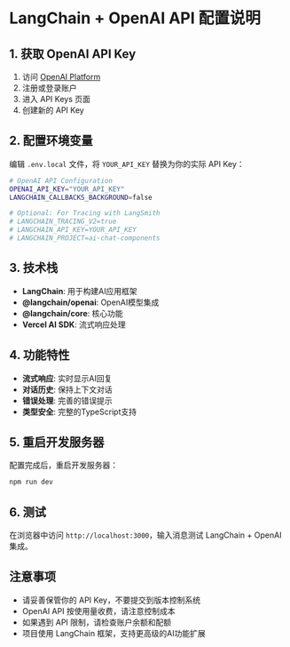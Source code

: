 # LangChain + OpenAI API 配置说明

## 1. 获取 OpenAI API Key

1. 访问 [OpenAI Platform](https://platform.openai.com/)
2. 注册或登录账户
3. 进入 API Keys 页面
4. 创建新的 API Key

## 2. 配置环境变量

编辑 `.env.local` 文件，将 `YOUR_API_KEY` 替换为你的实际 API Key：

```bash
# OpenAI API Configuration
OPENAI_API_KEY="YOUR_API_KEY"
LANGCHAIN_CALLBACKS_BACKGROUND=false

# Optional: For Tracing with LangSmith
# LANGCHAIN_TRACING_V2=true
# LANGCHAIN_API_KEY=YOUR_API_KEY
# LANGCHAIN_PROJECT=ai-chat-components
```

## 3. 技术栈

- **LangChain**: 用于构建AI应用框架
- **@langchain/openai**: OpenAI模型集成
- **@langchain/core**: 核心功能
- **Vercel AI SDK**: 流式响应处理

## 4. 功能特性

- **流式响应**: 实时显示AI回复
- **对话历史**: 保持上下文对话
- **错误处理**: 完善的错误提示
- **类型安全**: 完整的TypeScript支持

## 5. 重启开发服务器

配置完成后，重启开发服务器：

```bash
npm run dev
```

## 6. 测试

在浏览器中访问 `http://localhost:3000`，输入消息测试 LangChain + OpenAI 集成。

## 注意事项

- 请妥善保管你的 API Key，不要提交到版本控制系统
- OpenAI API 按使用量收费，请注意控制成本
- 如果遇到 API 限制，请检查账户余额和配额
- 项目使用 LangChain 框架，支持更高级的AI功能扩展

